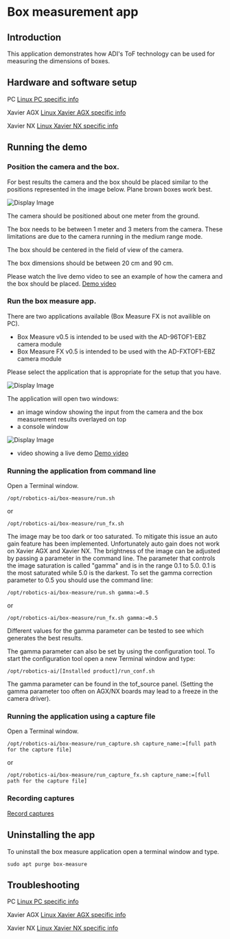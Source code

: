 # Box measurement app

## Introduction
This application demonstrates how ADI's ToF technology can be used for measuring the dimensions of boxes.

## Hardware and software setup

PC
[Linux PC specific info](https://github.com/robotics-ai/tof_process_public/blob/main/box_measure/PC/README.md)

Xavier AGX
[Linux Xavier AGX specific info](https://github.com/robotics-ai/tof_process_public/blob/main/box_measure/Xavier-AGX/README.md)

Xavier NX
[Linux Xavier NX specific info](https://github.com/robotics-ai/tof_process_public/blob/main/box_measure/Xavier-NX/README.md)

## Running the demo
### Position the camera and the box.
For best results the camera and the box should be placed similar to the positions represented in the image below. Plane brown boxes work best.

![Display Image](https://github.com/robotics-ai/tof_process_public/blob/main/box_measure/Doc/Images/fig1.png)

The camera should be positioned about one meter from the ground.

The box needs to be between 1 meter and 3 meters from the camera. These limitations are due to the camera running in the medium range mode.

The box should be centered in the field of view of the camera.

The box dimensions should be between 20 cm and 90 cm.

Please watch the live demo video to see an example of how the camera and the box should be placed. [Demo video](https://www.youtube.com/watch?v=G-9UfaZXUCk)

### Run the box measure app.
There are two applications available (Box Measure FX is not availible on PC). 
- Box Measure v0.5 is intended to be used with the AD-96TOF1-EBZ camera module
- Box Measure FX v0.5 is intended to be used with the AD-FXTOF1-EBZ camera module

Please select the application that is appropriate for the setup that you have.

![Display Image](https://github.com/robotics-ai/tof_process_public/blob/main/box_measure/Doc/Images/run_app_nx.png)

The application will open two windows:
- an image window showing the input from the camera and the box measurement results overlayed on top
- a console window

![Display Image](https://github.com/robotics-ai/tof_process_public/blob/main/box_measure/Doc/Images/app_results_xavier.png)

 - video showing a live demo
 [Demo video](https://www.youtube.com/watch?v=G-9UfaZXUCk)

### Running the application from command line
Open a Terminal window.
```
/opt/robotics-ai/box-measure/run.sh
```
or

```
/opt/robotics-ai/box-measure/run_fx.sh
```
The image may be too dark or too saturated. To mitigate this issue an auto gain feature has been implemented.
Unfortunately auto gain does not work on Xavier AGX and Xavier NX. The brightness of the image can be adjusted by passing a parameter in the command line. The parameter that controls the image saturation is called "gamma" and is in the range 0.1 to 5.0. 0.1 is the most saturated while 5.0 is the darkest.
To set the gamma correction parameter to 0.5 you should use the command line:
```
/opt/robotics-ai/box-measure/run.sh gamma:=0.5
```
or

```
/opt/robotics-ai/box-measure/run_fx.sh gamma:=0.5
```

Different values for the gamma parameter can be tested to see which generates the best results.

The gamma parameter can also be set by using the configuration tool.
To start the configuration tool open a new Terminal window and type:
```
/opt/robotics-ai/[Installed product]/run_conf.sh
```
The gamma parameter can be found in the tof_source panel. (Setting the gamma parameter too often on AGX/NX boards may lead to a freeze in the camera driver).

### Running the application using a capture file
Open a Terminal window.
```
/opt/robotics-ai/box-measure/run_capture.sh capture_name:=[full path for the capture file]
```
or

```
/opt/robotics-ai/box-measure/run_capture_fx.sh capture_name:=[full path for the capture file]
```

### Recording captures

[Record captures](https://github.com/robotics-ai/tof_process_public/blob/main/recording/README.md)


## Uninstalling the app
To uninstall the box measure application open a terminal window and type.
```
sudo apt purge box-measure
```
## Troubleshooting
PC
[Linux PC specific info](https://github.com/robotics-ai/tof_process_public/blob/main/box_measure/PC/README.md)

Xavier AGX
[Linux Xavier AGX specific info](https://github.com/robotics-ai/tof_process_public/blob/main/box_measure/Xavier-AGX/README.md)

Xavier NX
[Linux Xavier NX specific info](https://github.com/robotics-ai/tof_process_public/blob/main/box_measure/Xavier-NX/README.md)

